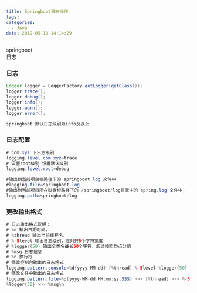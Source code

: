 ```yaml
---
title: Springboot日志操作
tags:
categories:
  - Java
date: 2019-05-18 14:14:29
---
```

<div class="alert-red">springboot</div>
<div class="alert-blue">日志</div>
<div class="alert-green"></div>
<!--more-->

### 日志
```java
Logger logger = LoggerFactory.getLogger(getClass());
logger.trace();
logger.debug();
logger.info();
logger.warn();
logger.error();

springboot 默认日志级别为info及以上
```

### 日志配置
```java
# com.xyz 下日志级别
logging.level.com.xyz=trace
# 设置root级别 设置默认级别
logging.level.root=debug

#输出到当前项目根路径下的 springboot.log 文件中
#logging.file=springboot.log
#输出到当前项目所在磁盘根路径下的 /springboot/log目录中的 spring.log 文件中,
logging.path=springboot/log
```
### 更改输出格式
```java
# 日志输出格式说明：
# %d 输出日期时间，
# %thread 输出当前线程名，
# %-5level 输出日志级别，左对齐5个字符宽度
# %logger{50} 输出全类名最长50个字符，超过按照句点分割
# %msg 日志信息
# %n 换行符
# 修改控制台输出的日志格式
logging.pattern.console=%d{yyyy-MM-dd} [%thread] %-5level %logger{50} - %msg%n
# 修改文件中输出的日志格式
logging.pattern.file=%d{yyyy-MM-dd HH:mm:ss.SSS} >>> [%thread] >>> %-5level >>>
%logger{50} >>> %msg%n
```